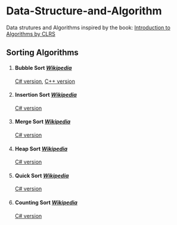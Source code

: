 # Data-Structure-and-Algorithm
Data strutures and Algorithms inspired by the book: [Introduction to Algorithms by CLRS](https://en.wikipedia.org/wiki/Introduction_to_Algorithms)
## Sorting Algorithms
1. #### Bubble Sort *[Wikipedia](https://en.wikipedia.org/wiki/Bubble_sort)*
	 [C# version](https://github.com/GrisWoldDiablo/Data-Structure-and-Algorithm/blob/master/C%20Sharp/Bubble%20Sort/Bubble%20Sort/Program.cs), [C++ version](https://github.com/GrisWoldDiablo/Data-Structure-and-Algorithm/blob/master/C%20Plus%20Plus/Bubble%20Sort/Bubble%20Sort/Bubble%20Sort.cpp)
2. #### Insertion Sort *[Wikipedia](https://en.wikipedia.org/wiki/Insertion_sort)*
	[C# version](https://github.com/GrisWoldDiablo/Data-Structure-and-Algorithm/blob/master/C%20Sharp/Insertion%20Sort/Insertion%20Sort/Program.cs)
3. #### Merge Sort *[Wikipedia](https://en.wikipedia.org/wiki/Merge_sort)*
	[C# version](https://github.com/GrisWoldDiablo/Data-Structure-and-Algorithm/blob/master/C%20Sharp/Merge%20Sort/Merge%20Sort/Program.cs)
4. #### Heap Sort *[Wikipedia](https://en.wikipedia.org/wiki/Heapsort)*
	[C# version](https://github.com/GrisWoldDiablo/Data-Structure-and-Algorithm/blob/master/C%20Sharp/Heap%20Sort/Heap%20Sort/Program.cs)
5. #### Quick Sort *[Wikipedia](https://en.wikipedia.org/wiki/Quicksort)*
	[C# version](https://github.com/GrisWoldDiablo/Data-Structure-and-Algorithm/blob/master/C%20Sharp/Quick%20Sort/Quick%20Sort/Program.cs)
6. #### Counting Sort *[Wikipedia](https://en.wikipedia.org/wiki/Counting_sort)*
	[C# version](https://github.com/GrisWoldDiablo/Data-Structure-and-Algorithm/blob/master/C%20Sharp/Counting%20Sort/Counting%20Sort/Program.cs)
